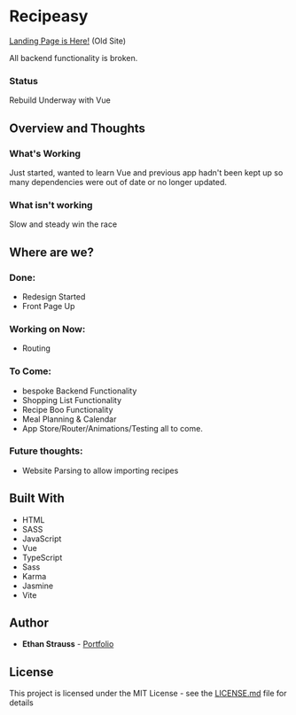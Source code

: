 # Recipeasy

[Landing Page is Here!](https://stupefied-morse-5e1233.netlify.com/) (Old Site)

All backend functionality is broken.

### Status

Rebuild Underway with Vue

## Overview and Thoughts

### What's Working

Just started, wanted to learn Vue and previous app hadn't been kept up so many dependencies were out of date or no longer updated.

### What isn't working

Slow and steady win the race

## Where are we?

### Done:

- Redesign Started
- Front Page Up

### Working on Now:

- Routing

### To Come:

- bespoke Backend Functionality
- Shopping List Functionality
- Recipe Boo Functionality
- Meal Planning & Calendar
- App Store/Router/Animations/Testing all to come.

### Future thoughts:

- Website Parsing to allow importing recipes

## Built With

- HTML
- SASS
- JavaScript
- Vue
- TypeScript
- Sass
- Karma
- Jasmine
- Vite

## Author

- **Ethan Strauss** - [Portfolio](https://dotethan.github.io)

## License

This project is licensed under the MIT License - see the [LICENSE.md](LICENSE.md) file for details
